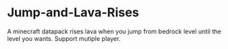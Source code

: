# Jump-and-Lava-Rises
A minecraft datapack rises lava when you jump from bedrock level until the level you wants. Support mutiple player.
